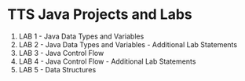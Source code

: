 # TTS Java Projects and Labs

1. LAB 1 - Java Data Types and Variables
2. LAB 2 - Java Data Types and Variables - Additional Lab Statements 
3. LAB 3 - Java Control Flow
4. LAB 4 - Java Control Flow - Additional Lab Statements
5. LAB 5 - Data Structures